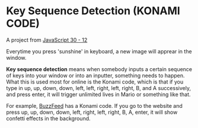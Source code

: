 # Key Sequence Detection (KONAMI CODE)

A project from [JavaScript 30 - 12](https://github.com/wesbos/JavaScript30)

Everytime you press 'sunshine' in keyboard, a new image will apprear in the window.

**Key sequence detection** means when somebody inputs a certain sequence of keys into your window or into an inputter, something needs to happen. What this is used most for online is the Konami code, which is that if you type in up, up, down, down, left, left, right, left, right, B, and A successively, and press enter, it will trigger unlimited lives in Mario or something like that.

For example, [BuzzFeed](https://www.buzzfeed.com) has a Konami code. If you go to the website and press up, up, down, down, left, right, left, right, B, A, enter, it will show confetti effects in the background.
